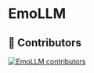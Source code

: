 # EmoLLM


## 🌟 Contributors

[![EmoLLM contributors](https://contrib.rocks/image?repo=aJupyter/EmoLLM&max=2000)](https://github.com/aJupyter/EmoLLM/graphs/contributors)


